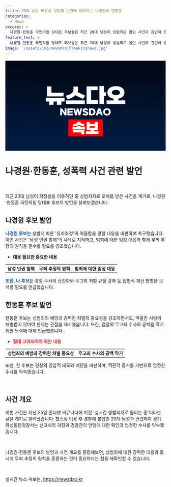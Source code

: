 ```yaml
---
title: 20대 남성 화장실 성범죄 논란에 대응하는 나경원과 한동훈
categories:
  - News
excerpt: >
  나경원·한동훈 국민의힘 당대표 후보들은 최근 20대 남성이 성범죄로 몰린 사건과 관련해 경찰 대응을 비판하며 대책을 촉구했습니다. 성범죄에 대한 엄정한 대응과 무죄추정의 원칙을 지켜야 한다는 주장을 내세웠으며, 남성 인권을 보호하고 무고죄 처벌 규정을 개선해야 한다고 강조했습니다. 이에 대한 화성동탄경찰서의 입장문도 발표되었는데, 논란이 계속되는 가운데 사실관계를 확인하고 엄정한 수사를 약속했습니다.
feature_text: >
  나경원·한동훈 국민의힘 당대표 후보들은 최근 20대 남성이 성범죄로 몰린 사건과 관련해 경찰 대응을 비판하며 대책을 촉구했습니다. 성범죄에 대한 엄정한 대응과 무죄추정의 원칙을 지켜야 한다는 주장을 내세웠으며, 남성 인권을 보호하고 무고죄 처벌 규정을 개선해야 한다고 강조했습니다. 이에 대한 화성동탄경찰서의 입장문도 발표되었는데, 논란이 계속되는 가운데 사실관계를 확인하고 엄정한 수사를 약속했습니다.
image: '/assets/img/newsdao_breakingnews.jpg'
---
```


<p><img src="/assets/img/newsdao_breakingnews.jpg" alt="implanttips 속보" /></p>

<h1 data-ke-size="size26">나경원·한동훈, 성폭력 사건 관련 발언</h1>

<p data-ke-size="size16">&nbsp;</p>

<p data-ke-size="size16">최근 20대 남성이 화장실을 이용하던 중 성범죄자로 오해를 받은 사건을 계기로, 나경원·한동훈 국민의힘 당대표 후보의 발언을 살펴보겠습니다.</p>

<h2 data-ke-size="size26">나경원 후보 발언</h2>

<p data-ke-size="size16"><b><span style="color: #1a5490;">나경원 후보는</span></b> 성별에 따른 '유죄추정'의 억울함을 경찰 대응을 비판하며 촉구했습니다. 이번 사건은 '남성 인권 침해'의 사례로 지적하고, 범죄에 대한 엄정 대응과 함께 무죄 추정의 원칙을 준수할 필요를 강조했습니다.</p>

<ul>
<li><b>대응 필요한 중요한 내용</b></li>
</ul>

<table>
<tbody>
<tr>
<td style="text-align: center; height: 17px;"><b>남성 인권 침해</b></td>
<td style="text-align: center; height: 17px;"><b>무죄 추정의 원칙</b></td>
<td style="text-align: center; height: 17px;"><b>범죄에 대한 엄정 대응</b></td>
</tr>
</tbody>
</table>

<p data-ke-size="size16"><b><span style="color: #1a5490;">또한, 나 후보는</span></b> 경찰 수사의 선진화와 무고죄 처벌 규정 강화 등 입법적 개선 방향을 모색할 필요를 언급했습니다.</p>

<h2 data-ke-size="size26">한동훈 후보 발언</h2>

<p data-ke-size="size16">한동훈 후보는 성범죄의 예방과 강력한 처벌의 중요성을 강조하면서도, 억울한 사람이 처벌받지 않아야 한다는 관점을 제시했습니다. 또한, 검찰의 무고죄 수사의 공백을 막기 위한 노력에 대해 언급했습니다.</p>

<ul>
<li><b><span style="color: #ee2323;">절대 고려되어야 하는 내용</span></b></li>
</ul>

<table>
<tbody>
<tr>
<td style="text-align: center; height: 17px;"><b>성범죄의 예방과 강력한 처벌 중요성</b></td>
<td style="text-align: center; height: 17px;"><b>무고죄 수사의 공백 막기</b></td>
</tr>
</tbody>
</table>

<p data-ke-size="size16">또한, 한 후보는 경찰의 강압적 태도와 예단을 비판하며, 객관적 증거를 기반으로 엄정한 수사를 약속했습니다.</p>

<p data-ke-size="size16">&nbsp;</p>

<h2 data-ke-size="size26">사건 개요</h2>

<p data-ke-size="size16">이번 사건은 지난 25일 인터넷 커뮤니티에 퍼진 '실시간 성범죄자로 몰리는 중'이라는 글을 계기로 알려졌습니다. 헬스장 이용 후 경찰에 붙잡힌 20대 남성과 관련하여 경기 화성동탄경찰서는 신고처리 과정과 경찰관의 언행에 대한 확인과 엄정한 수사를 약속했습니다.</p>

<p data-ke-size="size16">&nbsp;</p>

<p data-ke-size="size16">나경원·한동훈 후보의 발언과 사건 개요를 종합해보면, 성범죄에 대한 강력한 대응과 동시에 무죄 추정의 원칙을 존중하는 것이 중요하다는 점을 재확인할 수 있습니다.</p>

<p data-ke-size="size16">&nbsp;</p>
실시간 뉴스 속보는, <a href="https://newsdao.kr" rel="dofollow">https://newsdao.kr</a>


